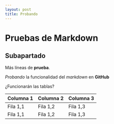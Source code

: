 ```yaml
---
layout: post
title: Probando
---
```


# Pruebas de Markdown

## Subapartado

Más líneas de **prueba**.

*Probando* la funcionalidad del *markdown* en **GitHub**

¿Funcionarán las tablas?

|Columna 1|Columna 2|Columna 3|
|---|---|---|
|Fila 1,1|Fila 1,2|Fila 1,3|
|Fila 1,1|Fila 1,2|Fila 1,3|
